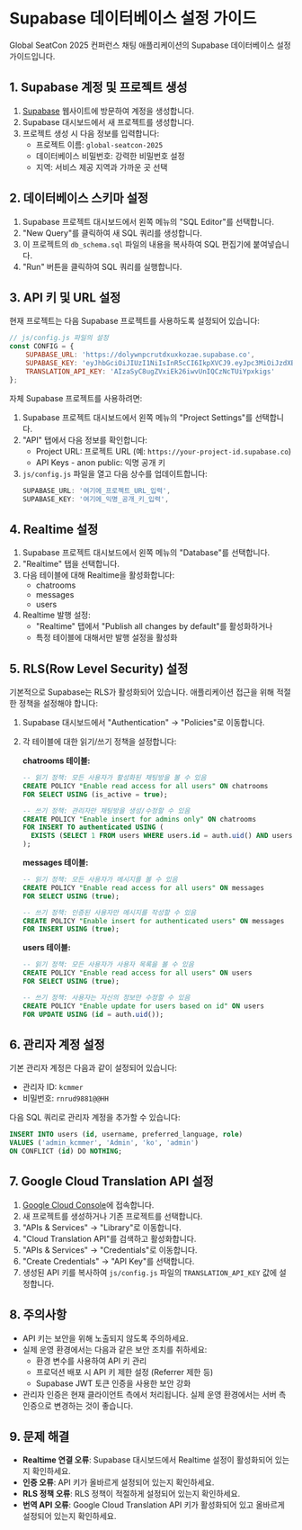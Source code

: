 # Supabase 데이터베이스 설정 가이드

Global SeatCon 2025 컨퍼런스 채팅 애플리케이션의 Supabase 데이터베이스 설정 가이드입니다.

## 1. Supabase 계정 및 프로젝트 생성

1. [Supabase](https://supabase.com/) 웹사이트에 방문하여 계정을 생성합니다.
2. Supabase 대시보드에서 새 프로젝트를 생성합니다.
3. 프로젝트 생성 시 다음 정보를 입력합니다:
   - 프로젝트 이름: `global-seatcon-2025`
   - 데이터베이스 비밀번호: 강력한 비밀번호 설정
   - 지역: 서비스 제공 지역과 가까운 곳 선택

## 2. 데이터베이스 스키마 설정

1. Supabase 프로젝트 대시보드에서 왼쪽 메뉴의 "SQL Editor"를 선택합니다.
2. "New Query"를 클릭하여 새 SQL 쿼리를 생성합니다.
3. 이 프로젝트의 `db_schema.sql` 파일의 내용을 복사하여 SQL 편집기에 붙여넣습니다.
4. "Run" 버튼을 클릭하여 SQL 쿼리를 실행합니다.

## 3. API 키 및 URL 설정

현재 프로젝트는 다음 Supabase 프로젝트를 사용하도록 설정되어 있습니다:

```javascript
// js/config.js 파일의 설정
const CONFIG = {
    SUPABASE_URL: 'https://dolywnpcrutdxuxkozae.supabase.co',
    SUPABASE_KEY: 'eyJhbGciOiJIUzI1NiIsInR5cCI6IkpXVCJ9.eyJpc3MiOiJzdXBhYmFzZSIsInJlZiI6ImRvbHl3bnBjcnV0ZHh1eGtvemFlIiwicm9sZSI6ImFub24iLCJpYXQiOjE3NDY2NDEyMDYsImV4cCI6MjA2MjIxNzIwNn0.--UVh_FtCPp23EHzJEejyl9GUX6-6Fao81PlPQDR5G8',
    TRANSLATION_API_KEY: 'AIzaSyC8ugZVxiEk26iwvUnIQCzNcTUiYpxkigs'
};
```

자체 Supabase 프로젝트를 사용하려면:

1. Supabase 프로젝트 대시보드에서 왼쪽 메뉴의 "Project Settings"를 선택합니다.
2. "API" 탭에서 다음 정보를 확인합니다:
   - Project URL: 프로젝트 URL (예: `https://your-project-id.supabase.co`)
   - API Keys - anon public: 익명 공개 키
3. `js/config.js` 파일을 열고 다음 상수를 업데이트합니다:
   ```javascript
   SUPABASE_URL: '여기에_프로젝트_URL_입력',
   SUPABASE_KEY: '여기에_익명_공개_키_입력',
   ```

## 4. Realtime 설정

1. Supabase 프로젝트 대시보드에서 왼쪽 메뉴의 "Database"를 선택합니다.
2. "Realtime" 탭을 선택합니다.
3. 다음 테이블에 대해 Realtime을 활성화합니다:
   - chatrooms
   - messages
   - users
4. Realtime 발행 설정:
   - "Realtime" 탭에서 "Publish all changes by default"를 활성화하거나
   - 특정 테이블에 대해서만 발행 설정을 활성화

## 5. RLS(Row Level Security) 설정

기본적으로 Supabase는 RLS가 활성화되어 있습니다. 애플리케이션 접근을 위해 적절한 정책을 설정해야 합니다:

1. Supabase 대시보드에서 "Authentication" → "Policies"로 이동합니다.
2. 각 테이블에 대한 읽기/쓰기 정책을 설정합니다:

   **chatrooms 테이블:**
   ```sql
   -- 읽기 정책: 모든 사용자가 활성화된 채팅방을 볼 수 있음
   CREATE POLICY "Enable read access for all users" ON chatrooms
   FOR SELECT USING (is_active = true);
   
   -- 쓰기 정책: 관리자만 채팅방을 생성/수정할 수 있음
   CREATE POLICY "Enable insert for admins only" ON chatrooms
   FOR INSERT TO authenticated USING (
     EXISTS (SELECT 1 FROM users WHERE users.id = auth.uid() AND users.role = 'admin')
   );
   ```

   **messages 테이블:**
   ```sql
   -- 읽기 정책: 모든 사용자가 메시지를 볼 수 있음
   CREATE POLICY "Enable read access for all users" ON messages
   FOR SELECT USING (true);
   
   -- 쓰기 정책: 인증된 사용자만 메시지를 작성할 수 있음
   CREATE POLICY "Enable insert for authenticated users" ON messages
   FOR INSERT USING (true);
   ```

   **users 테이블:**
   ```sql
   -- 읽기 정책: 모든 사용자가 사용자 목록을 볼 수 있음
   CREATE POLICY "Enable read access for all users" ON users
   FOR SELECT USING (true);
   
   -- 쓰기 정책: 사용자는 자신의 정보만 수정할 수 있음
   CREATE POLICY "Enable update for users based on id" ON users
   FOR UPDATE USING (id = auth.uid());
   ```

## 6. 관리자 계정 설정

기본 관리자 계정은 다음과 같이 설정되어 있습니다:
- 관리자 ID: `kcmmer`
- 비밀번호: `rnrud9881@@HH`

다음 SQL 쿼리로 관리자 계정을 추가할 수 있습니다:
```sql
INSERT INTO users (id, username, preferred_language, role)
VALUES ('admin_kcmmer', 'Admin', 'ko', 'admin')
ON CONFLICT (id) DO NOTHING;
```

## 7. Google Cloud Translation API 설정

1. [Google Cloud Console](https://console.cloud.google.com/)에 접속합니다.
2. 새 프로젝트를 생성하거나 기존 프로젝트를 선택합니다.
3. "APIs & Services" → "Library"로 이동합니다.
4. "Cloud Translation API"를 검색하고 활성화합니다.
5. "APIs & Services" → "Credentials"로 이동합니다.
6. "Create Credentials" → "API Key"를 선택합니다.
7. 생성된 API 키를 복사하여 `js/config.js` 파일의 `TRANSLATION_API_KEY` 값에 설정합니다.

## 8. 주의사항

- API 키는 보안을 위해 노출되지 않도록 주의하세요.
- 실제 운영 환경에서는 다음과 같은 보안 조치를 취하세요:
  - 환경 변수를 사용하여 API 키 관리
  - 프로덕션 배포 시 API 키 제한 설정 (Referrer 제한 등)
  - Supabase JWT 토큰 인증을 사용한 보안 강화
- 관리자 인증은 현재 클라이언트 측에서 처리됩니다. 실제 운영 환경에서는 서버 측 인증으로 변경하는 것이 좋습니다.

## 9. 문제 해결

- **Realtime 연결 오류**: Supabase 대시보드에서 Realtime 설정이 활성화되어 있는지 확인하세요.
- **인증 오류**: API 키가 올바르게 설정되어 있는지 확인하세요.
- **RLS 정책 오류**: RLS 정책이 적절하게 설정되어 있는지 확인하세요.
- **번역 API 오류**: Google Cloud Translation API 키가 활성화되어 있고 올바르게 설정되어 있는지 확인하세요.